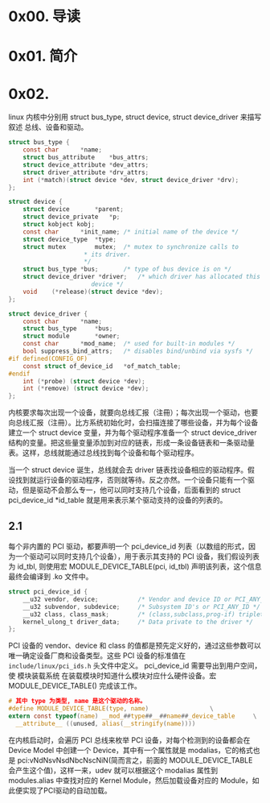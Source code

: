 # 0x00. 导读

# 0x01. 简介

# 0x02. 

linux 内核中分别用 struct bus_type, struct device, struct device_driver 来描写叙述 总线、设备和驱动。

```c
struct bus_type {
    const char      *name;
    struct bus_attribute    *bus_attrs;
    struct device_attribute *dev_attrs;
    struct driver_attribute *drv_attrs;
    int (*match)(struct device *dev, struct device_driver *drv);
};
```

```c
struct device {
    struct device       *parent;
    struct device_private   *p;
    struct kobject kobj;
    const char      *init_name; /* initial name of the device */
    struct device_type  *type;
    struct mutex        mutex;  /* mutex to synchronize calls to
                     * its driver.
                     */
    struct bus_type *bus;       /* type of bus device is on */
    struct device_driver *driver;   /* which driver has allocated this
                       device */
    void    (*release)(struct device *dev);
};
```

```c
struct device_driver {
    const char      *name;
    struct bus_type     *bus;
    struct module       *owner;
    const char      *mod_name;  /* used for built-in modules */
    bool suppress_bind_attrs;   /* disables bind/unbind via sysfs */
#if defined(CONFIG_OF)
    const struct of_device_id   *of_match_table;
#endif
    int (*probe) (struct device *dev);
    int (*remove) (struct device *dev);
};
```

内核要求每次出现一个设备，就要向总线汇报（注冊）；每次出现一个驱动，也要向总线汇报（注冊）。比方系统初始化时，会扫描连接了哪些设备，并为每个设备建立一个 struct device 变量，并为每个驱动程序准备一个 struct device_driver 结构的变量。把这些量变量添加到对应的链表，形成一条设备链表和一条驱动量表。这样，总线就能通过总线找到每个设备和每个驱动程序。

当一个 struct device 诞生，总线就会去 driver 链表找设备相应的驱动程序。假设找到就运行设备的驱动程序，否则就等待。反之亦然。一个设备只能有一个驱动，但是驱动不会那么专一，他可以同时支持几个设备，后面看到的 struct pci_device_id *id_table 就是用来表示某个驱动支持的设备的列表的。

## 2.1 

每个非内置的 PCI 驱动，都要声明一个 pci_device_id 列表（以数组的形式，因为一个驱动可以同时支持几个设备），用于表示其支持的 PCI 设备，我们假设列表为 id_tbl, 则使用宏 MODULE_DEVICE_TABLE(pci, id_tbl) 声明该列表，这个信息最终会编译到 .ko 文件中。

```c
struct pci_device_id {
    __u32 vendor, device;           /* Vendor and device ID or PCI_ANY_ID*/
    __u32 subvendor, subdevice;     /* Subsystem ID's or PCI_ANY_ID */
    __u32 class, class_mask;        /* (class,subclass,prog-if) triplet */
    kernel_ulong_t driver_data;     /* Data private to the driver */
};
```

PCI 设备的 vendor、device 和 class 的值都是预先定义好的，通过这些参数可以唯一确定设备厂商和设备类型。这些 PCI 设备的标准值在 `include/linux/pci_ids.h` 头文件中定义。
pci_device_id 需要导出到用户空间，使 模块装载系统 在装载模块时知道什么模块对应什么硬件设备。宏 MODULE_DEVICE_TABLE() 完成该工作。

```c
# 其中 type 为类型, name 是这个驱动的名称。
#define MODULE_DEVICE_TABLE(type, name)					\
extern const typeof(name) __mod_##type##__##name##_device_table		\
  __attribute__ ((unused, alias(__stringify(name))))
```

在内核启动时，会遍历 PCI 总线来枚举 PCI 设备，对每个检测到的设备都会在 Device Model 中创建一个 Device，其中有一个属性就是 modalias，它的格式也是 pci:vNdNsvNsdNbcNscNiN(简而言之，前面的 MODULE_DEVICE_TABLE 会产生这个值)，这样一来，udev 就可以根据这个 modalias 属性到 modules.alias 中查找对应的 Kernel Module，然后加载设备对应的 Module，如此便实现了PCI驱动的自动加载。